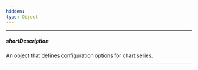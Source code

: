 ```yaml
---
hidden: 
type: Object
---
```

---
##### shortDescription
An object that defines configuration options for chart series.

---
